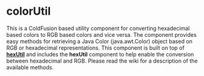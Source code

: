 # colorUtil

This is a ColdFusion based utility component for converting hexadecimal based colors to RGB based colors and vice versa.  The component provides easy methods for retrieving a Java Color (java.awt.Color) object based on RGB or hexadecimal representations.  This component is built on top of [**hexUtil**](https://github.com/dbudde/hexUtil) and includes the **hexUtil** component to help enable the conversion between hexadecimal and RGB. Please read the wiki for a description of the available methods.
